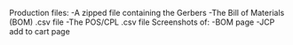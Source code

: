 Production files:
-A zipped file containing the Gerbers
-The Bill of Materials (BOM) .csv file
-The POS/CPL .csv file Screenshots of:
-BOM page
-JCP add to cart page

